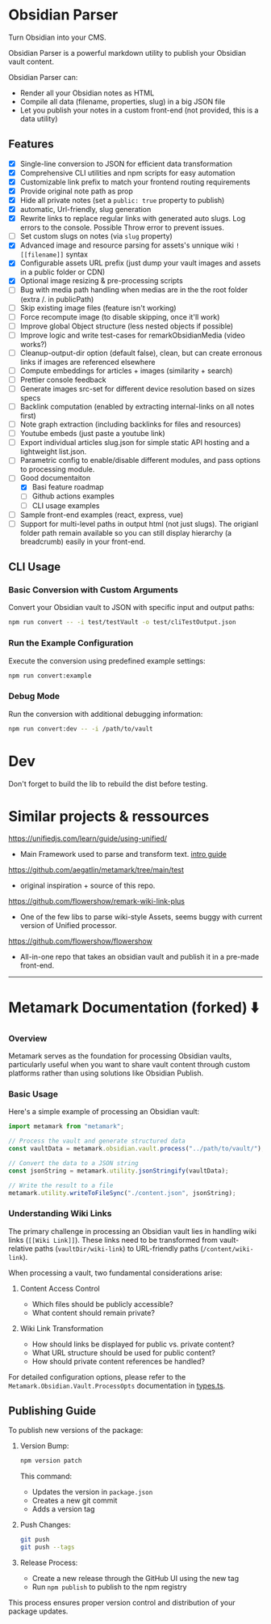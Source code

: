 # Obsidian Parser

Turn Obsidian into your CMS.

Obsidian Parser is a powerful markdown utility to publish your Obsidian vault content.

Obsidian Parser can:

- Render all your Obsidian notes as HTML
- Compile all data (filename, properties, slug) in a big JSON file
- Let you publish your notes in a custom front-end (not provided, this is a data utility)

## Features

- [x] Single-line conversion to JSON for efficient data transformation
- [x] Comprehensive CLI utilities and npm scripts for easy automation
- [x] Customizable link prefix to match your frontend routing requirements
- [x] Provide original note path as prop
- [x] Hide all private notes (set a `public: true` property to publish)
- [x] automatic, Url-friendly, slug generation
- [x] Rewrite links to replace regular links with generated auto slugs. Log errors to the console. Possible Throw error to prevent issues.
- [ ] Set custom slugs on notes (via `slug` property)
- [x] Advanced image and resource parsing for assets's unnique wiki `![[filename]]` syntax
- [x] Configurable assets URL prefix (just dump your vault images and assets in a public folder or CDN)
- [x] Optional image resizing & pre-processing scripts
- [ ] Bug with media path handling when medias are in the the root folder (extra /. in publicPath)
- [ ] Skip existing image files (feature isn't working)
- [ ] Force recompute image (to disable skipping, once it'll work)
- [ ] Improve global Object structure (less nested objects if possible)
- [ ] Improve logic and write test-cases for remarkObsidianMedia (video works?)
- [ ] Cleanup-output-dir option (default false), clean, but can create erronous links if images are referenced elsewhere
- [ ] Compute embeddings for articles + images (similarity + search)
- [ ] Prettier console feedback
- [ ] Generate images src-set for different device resolution based on sizes specs
- [ ] Backlink computation (enabled by extracting internal-links on all notes first)
- [ ] Note graph extraction (including backlinks for files and resources)
- [ ] Youtube embeds (just paste a youtube link)
- [ ] Export individual articles slug.json for simple static API hosting and a lightweight list.json.
- [ ] Parametric config to enable/disable different modules, and pass options to processing module.
- [ ] Good documentaiton
  - [x] Basi feature roadmap
  - [ ] Github actions examples
  - [ ] CLI usage examples
- [ ] Sample front-end examples (react, express, vue)
- [ ] Support for multi-level paths in output html (not just slugs). The origianl folder path remain available so you can still display hierarchy (a breadcrumb) easily in your front-end.

## CLI Usage

### Basic Conversion with Custom Arguments

Convert your Obsidian vault to JSON with specific input and output paths:

```bash
npm run convert -- -i test/testVault -o test/cliTestOutput.json
```

### Run the Example Configuration

Execute the conversion using predefined example settings:

```bash
npm run convert:example
```

### Debug Mode

Run the conversion with additional debugging information:

```bash
npm run convert:dev -- -i /path/to/vault
```

# Dev

Don't forget to build the lib to rebuild the dist before testing.

# Similar projects & ressources

https://unifiedjs.com/learn/guide/using-unified/

- Main Framework used to parse and transform text. [intro guide](https://unifiedjs.com/learn/guide/introduction-to-unified/)

https://github.com/aegatlin/metamark/tree/main/test

- original inspiration + source of this repo.

https://github.com/flowershow/remark-wiki-link-plus

- One of the few libs to parse wiki-style Assets, seems buggy with current version of Unified processor.

https://github.com/flowershow/flowershow

- All-in-one repo that takes an obsidian vault and publish it in a pre-made front-end.

---

# Metamark Documentation (forked) ⬇️

### Overview

Metamark serves as the foundation for processing Obsidian vaults, particularly useful when you want to share vault content through custom platforms rather than using solutions like Obsidian Publish.

### Basic Usage

Here's a simple example of processing an Obsidian vault:

```typescript
import metamark from "metamark";

// Process the vault and generate structured data
const vaultData = metamark.obsidian.vault.process("../path/to/vault/");

// Convert the data to a JSON string
const jsonString = metamark.utility.jsonStringify(vaultData);

// Write the result to a file
metamark.utility.writeToFileSync("./content.json", jsonString);
```

### Understanding Wiki Links

The primary challenge in processing an Obsidian vault lies in handling wiki links (`[[Wiki Link]]`). These links need to be transformed from vault-relative paths (`vaultDir/wiki-link`) to URL-friendly paths (`/content/wiki-link`).

When processing a vault, two fundamental considerations arise:

1. Content Access Control

   - Which files should be publicly accessible?
   - What content should remain private?

2. Wiki Link Transformation
   - How should links be displayed for public vs. private content?
   - What URL structure should be used for public content?
   - How should private content references be handled?

For detailed configuration options, please refer to the `Metamark.Obsidian.Vault.ProcessOpts` documentation in [types.ts](./src/types.ts).

## Publishing Guide

To publish new versions of the package:

1. Version Bump:

   ```bash
   npm version patch
   ```

   This command:

   - Updates the version in `package.json`
   - Creates a new git commit
   - Adds a version tag

2. Push Changes:

   ```bash
   git push
   git push --tags
   ```

3. Release Process:
   - Create a new release through the GitHub UI using the new tag
   - Run `npm publish` to publish to the npm registry

This process ensures proper version control and distribution of your package updates.
